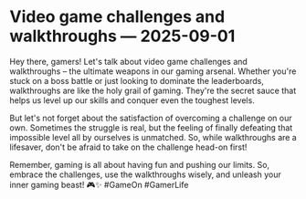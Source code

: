 # Video game challenges and walkthroughs — 2025-09-01

Hey there, gamers! Let's talk about video game challenges and walkthroughs – the ultimate weapons in our gaming arsenal. Whether you're stuck on a boss battle or just looking to dominate the leaderboards, walkthroughs are like the holy grail of gaming. They're the secret sauce that helps us level up our skills and conquer even the toughest levels.

But let's not forget about the satisfaction of overcoming a challenge on our own. Sometimes the struggle is real, but the feeling of finally defeating that impossible level all by ourselves is unmatched. So, while walkthroughs are a lifesaver, don't be afraid to take on the challenge head-on first!

Remember, gaming is all about having fun and pushing our limits. So, embrace the challenges, use the walkthroughs wisely, and unleash your inner gaming beast! 🎮✨ #GameOn #GamerLife